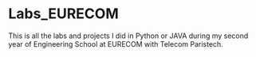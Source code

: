 # Labs_EURECOM
This is all the labs and projects I did in Python or JAVA during my second year of Engineering School at EURECOM with Telecom Paristech.
